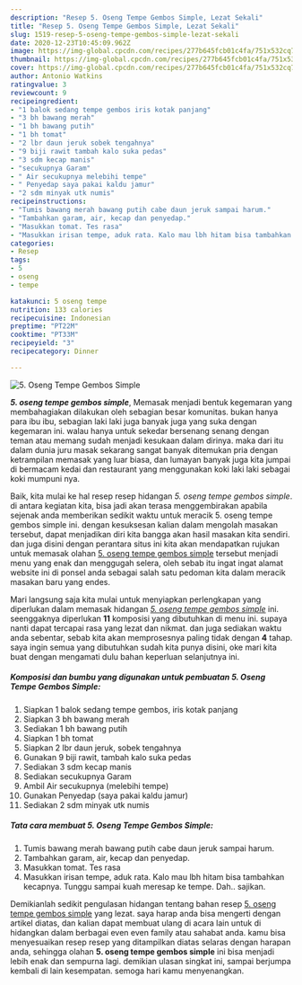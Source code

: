 ```yaml
---
description: "Resep 5. Oseng Tempe Gembos Simple, Lezat Sekali"
title: "Resep 5. Oseng Tempe Gembos Simple, Lezat Sekali"
slug: 1519-resep-5-oseng-tempe-gembos-simple-lezat-sekali
date: 2020-12-23T10:45:09.962Z
image: https://img-global.cpcdn.com/recipes/277b645fcb01c4fa/751x532cq70/5-oseng-tempe-gembos-simple-foto-resep-utama.jpg
thumbnail: https://img-global.cpcdn.com/recipes/277b645fcb01c4fa/751x532cq70/5-oseng-tempe-gembos-simple-foto-resep-utama.jpg
cover: https://img-global.cpcdn.com/recipes/277b645fcb01c4fa/751x532cq70/5-oseng-tempe-gembos-simple-foto-resep-utama.jpg
author: Antonio Watkins
ratingvalue: 3
reviewcount: 9
recipeingredient:
- "1 balok sedang tempe gembos iris kotak panjang"
- "3 bh bawang merah"
- "1 bh bawang putih"
- "1 bh tomat"
- "2 lbr daun jeruk sobek tengahnya"
- "9 biji rawit tambah kalo suka pedas"
- "3 sdm kecap manis"
- "secukupnya Garam"
- " Air secukupnya melebihi tempe"
- " Penyedap saya pakai kaldu jamur"
- "2 sdm minyak utk numis"
recipeinstructions:
- "Tumis bawang merah bawang putih cabe daun jeruk sampai harum."
- "Tambahkan garam, air, kecap dan penyedap."
- "Masukkan tomat. Tes rasa"
- "Masukkan irisan tempe, aduk rata. Kalo mau lbh hitam bisa tambahkan kecapnya. Tunggu sampai kuah meresap ke tempe. Dah.. sajikan."
categories:
- Resep
tags:
- 5
- oseng
- tempe

katakunci: 5 oseng tempe 
nutrition: 133 calories
recipecuisine: Indonesian
preptime: "PT22M"
cooktime: "PT33M"
recipeyield: "3"
recipecategory: Dinner

---
```



![5. Oseng Tempe Gembos Simple](https://img-global.cpcdn.com/recipes/277b645fcb01c4fa/751x532cq70/5-oseng-tempe-gembos-simple-foto-resep-utama.jpg)

<b><i>5. oseng tempe gembos simple</i></b>, Memasak menjadi bentuk kegemaran yang membahagiakan dilakukan oleh sebagian besar komunitas. bukan hanya para ibu ibu, sebagian laki laki juga banyak juga yang suka dengan kegemaran ini. walau hanya untuk sekedar bersenang senang dengan teman atau memang sudah menjadi kesukaan dalam dirinya. maka dari itu dalam dunia juru masak sekarang sangat banyak ditemukan pria dengan ketrampilan memasak yang luar biasa, dan lumayan banyak juga kita jumpai di bermacam kedai dan restaurant yang menggunakan koki laki laki sebagai koki mumpuni nya.



Baik, kita mulai ke hal resep resep hidangan <i>5. oseng tempe gembos simple</i>. di antara kegiatan kita, bisa jadi akan terasa menggembirakan apabila sejenak anda memberikan sedikit waktu untuk meracik 5. oseng tempe gembos simple ini. dengan kesuksesan kalian dalam mengolah masakan tersebut, dapat menjadikan diri kita bangga akan hasil masakan kita sendiri. dan juga disini dengan perantara situs ini kita akan mendapatkan rujukan untuk memasak olahan <u>5. oseng tempe gembos simple</u> tersebut menjadi menu yang enak dan menggugah selera, oleh sebab itu ingat ingat alamat website ini di ponsel anda sebagai salah satu pedoman kita dalam meracik masakan baru yang endes.


Mari langsung saja kita mulai untuk menyiapkan perlengkapan yang diperlukan dalam memasak hidangan <u><i>5. oseng tempe gembos simple</i></u> ini. seenggaknya diperlukan <b>11</b> komposisi yang dibutuhkan di menu ini. supaya nanti dapat tercapai rasa yang lezat dan nikmat. dan juga sediakan waktu anda sebentar, sebab kita akan memprosesnya paling tidak dengan <b>4</b> tahap. saya ingin semua yang dibutuhkan sudah kita punya disini, oke mari kita buat dengan mengamati dulu bahan keperluan selanjutnya ini.

<!--inarticleads1-->

##### Komposisi dan bumbu yang digunakan untuk pembuatan 5. Oseng Tempe Gembos Simple:

1. Siapkan 1 balok sedang tempe gembos, iris kotak panjang
1. Siapkan 3 bh bawang merah
1. Sediakan 1 bh bawang putih
1. Siapkan 1 bh tomat
1. Siapkan 2 lbr daun jeruk, sobek tengahnya
1. Gunakan 9 biji rawit, tambah kalo suka pedas
1. Sediakan 3 sdm kecap manis
1. Sediakan secukupnya Garam
1. Ambil  Air secukupnya (melebihi tempe)
1. Gunakan  Penyedap (saya pakai kaldu jamur)
1. Sediakan 2 sdm minyak utk numis




<!--inarticleads2-->

##### Tata cara membuat 5. Oseng Tempe Gembos Simple:

1. Tumis bawang merah bawang putih cabe daun jeruk sampai harum.
1. Tambahkan garam, air, kecap dan penyedap.
1. Masukkan tomat. Tes rasa
1. Masukkan irisan tempe, aduk rata. Kalo mau lbh hitam bisa tambahkan kecapnya. Tunggu sampai kuah meresap ke tempe. Dah.. sajikan.




Demikianlah sedikit pengulasan hidangan tentang bahan resep <u>5. oseng tempe gembos simple</u> yang lezat. saya harap anda bisa mengerti dengan artikel diatas, dan kalian dapat membuat ulang di acara lain untuk di hidangkan dalam berbagai even even family atau sahabat anda. kamu bisa menyesuaikan resep resep yang ditampilkan diatas selaras dengan harapan anda, sehingga olahan <b>5. oseng tempe gembos simple</b> ini bisa menjadi lebih enak dan sempurna lagi. demikian ulasan singkat ini, sampai berjumpa kembali di lain kesempatan. semoga hari kamu menyenangkan.
